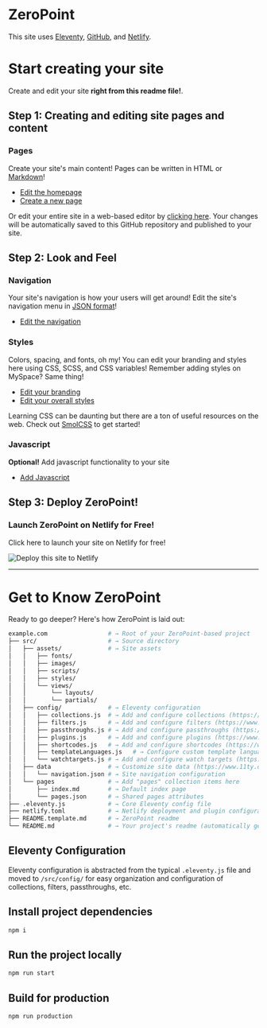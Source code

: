 # ZeroPoint
This site uses [Eleventy](https://www.11ty.dev), [GitHub](https://github.com), and [Netlify](https://netlify.com).

# Start creating your site
Create and edit your site **right from this readme file!**.

## Step 1: Creating and editing site pages and content

### Pages
Create your site's main content! Pages can be written in HTML or [Markdown](https://www.markdownguide.org/basic-syntax/)!
* [Edit the homepage](https://github.com/MWDelaney/zeropoint/edit/master/src/pages/index.md)
* [Create a new page](https://github.com/MWDelaney/zeropoint/new/master/?filename=/src/pages/&value=---%0Atitle%3A%20Enter%20page%20title%20here%0A---)

Or edit your entire site in a web-based editor by [clicking here](https://github.dev/MWDelaney/zeropoint/). Your changes will be automatically saved to this GitHub repository and published to your site.

<!--

---
#### Posts
Blog posts
* [Create a new post](https://github.com/MWDelaney/zeropoint/new/master/?filename=/src/posts/&value=----%0Atitle%3A%20%22Enter%20post%20title%22%0Adate%3A%20%222025-01-01%0A---)

-->


## Step 2: Look and Feel

### Navigation
Your site's navigation is how your users will get around! Edit the site's navigation menu in [JSON format](https://developer.mozilla.org/en-US/docs/Learn/JavaScript/Objects/JSON)!
* [Edit the navigation](https://github.com/MWDelaney/zeropoint/edit/master/src/data/navigation.json)

### Styles
Colors, spacing, and fonts, oh my! You can edit your branding and styles here using CSS, SCSS, and CSS variables! Remember adding styles on MySpace? Same thing!
* [Edit your branding](https://github.com/MWDelaney/zeropoint/edit/master/src/assets/styles/_branding.scss)
* [Edit your overall styles](https://github.com/MWDelaney/zeropoint/edit/master/src/assets/styles/styles.scss)

Learning CSS can be daunting but there are a ton of useful resources on the web. Check out [SmolCSS](https://smolcss.dev) to get started!

### Javascript
**Optional!** Add javascript functionality to your site
* [Add Javascript](https://github.com/MWDelaney/zeropoint/edit/master/src/assets/scripts/main.js)

## Step 3: Deploy ZeroPoint!

### Launch ZeroPoint on Netlify for Free!

Click here to launch your site on Netlify for free!

![Deploy this site to Netlify](https://www.netlify.com/img/deploy/button.svg)

---
# Get to Know ZeroPoint
Ready to go deeper? Here's how ZeroPoint is laid out:

```sh
example.com                 # → Root of your ZeroPoint-based project
├── src/                    # → Source directory
│   ├── assets/             # → Site assets
│   │   ├── fonts/
│   │   ├── images/
│   │   ├── scripts/
│   │   ├── styles/
│   │   └── views/
│   │       └── layouts/
│   │       └── partials/
│   ├── config/             # → Eleventy configuration
│   │   ├── collections.js  # → Add and configure collections (https://www.11ty.dev/docs/collections/)
│   │   ├── filters.js      # → Add and configure filters (https://www.11ty.dev/docs/filters/)
│   │   ├── passthroughs.js # → Add and configure passthroughs (https://www.11ty.dev/docs/copy/)
│   │   ├── plugins.js      # → Add and configure plugins (https://www.11ty.dev/docs/plugins/)
│   │   ├── shortcodes.js   # → Add and configure shortcodes (https://www.11ty.dev/docs/shortcodes/)
│   │   ├── templateLanguages.js   # → Configure custom template languages (HINT: this is where ZeroPoint's Sass and Javascript pipelines are set up!) (https://www.11ty.dev/docs/languages/custom/)
│   │   └── watchtargets.js # → Add and configure watch targets (https://www.11ty.dev/docs/watch-serve/)
│   ├── data                # → Customize site data (https://www.11ty.dev/docs/data/)
│   │   └── navigation.json # → Site navigation configuration
│   └── pages               # → Add "pages" collection items here
│       ├── index.md        # → Default index page
│       └── pages.json      # → Shared pages attributes
├── .eleventy.js            # → Core Eleventy config file
├── netlify.toml            # → Netlify deployment and plugin configuration (optional)
├── README.template.md      # → ZeroPoint readme
└── README.md               # → Your project's readme (automatically generated when this template is used)
```

## Eleventy Configuration
Eleventy configuration is abstracted from the typical `.eleventy.js` file and moved to `/src/config/` for easy organization and configuration of collections, filters, passthroughs, etc.
## Install project dependencies
```bash
npm i
```

## Run the project locally
```bash
npm run start
```

## Build for production
```bash
npm run production
```
